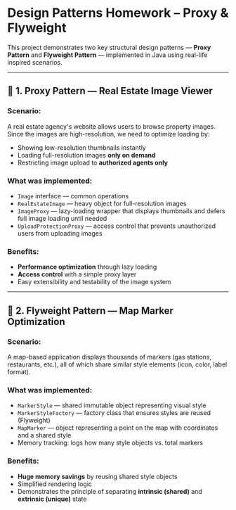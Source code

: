 # Design Patterns Homework – Proxy & Flyweight

This project demonstrates two key structural design patterns — **Proxy Pattern** and **Flyweight Pattern** — implemented in Java using real-life inspired scenarios.

---

## 🔹 1. Proxy Pattern — Real Estate Image Viewer

###  Scenario:
A real estate agency's website allows users to browse property images. Since the images are high-resolution, we need to optimize loading by:

- Showing low-resolution thumbnails instantly
- Loading full-resolution images **only on demand**
- Restricting image upload to **authorized agents only**

###  What was implemented:
- `Image` interface — common operations
- `RealEstateImage` — heavy object for full-resolution images
- `ImageProxy` — lazy-loading wrapper that displays thumbnails and defers full image loading until needed
- `UploadProtectionProxy` — access control that prevents unauthorized users from uploading images

###  Benefits:
- **Performance optimization** through lazy loading
- **Access control** with a simple proxy layer
- Easy extensibility and testability of the image system

---

## 🔹 2. Flyweight Pattern — Map Marker Optimization

###  Scenario:
A map-based application displays thousands of markers (gas stations, restaurants, etc.), all of which share similar style elements (icon, color, label format).

###  What was implemented:
- `MarkerStyle` — shared immutable object representing visual style
- `MarkerStyleFactory` — factory class that ensures styles are reused (Flyweight)
- `MapMarker` — object representing a point on the map with coordinates and a shared style
- Memory tracking: logs how many style objects vs. total markers

###  Benefits:
- **Huge memory savings** by reusing shared style objects
- Simplified rendering logic
- Demonstrates the principle of separating **intrinsic (shared)** and **extrinsic (unique)** state

